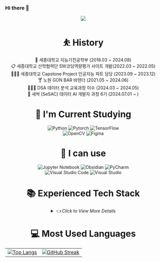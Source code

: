 ### Hi there 👋


   
<!-- Capsule-Render -->           
<div align=center>    
    
  <img src="https://capsule-render.vercel.app/api?type=waving&height=300&color=gradient&text=Chang%20Hyeon%20Park&textBg=false&section=header&reversal=false" />             
     
 # ⛹ History 
     
🏫 세종대학교 지능기전공학부 (2018.03 ~ 2024.08) </br>
📋 세종대학교 산학협력단 SW코딩역량평가 사이트 개발(2022.03 ~ 2022.05) </br>
🧑🏽‍💻 세종대학교 Capstone Project 인공지능 파트 담당 (2023.09 ~ 2023.12) </br> 
🍸 노원 GON BAR 바텐더 (2021.05 ~ 2024.06) </br>
🧑🏽‍💻 DSA 데이터 분석 교육과정 이수 (2024.03 ~ 2024.05) </br>
🌱 새싹 (SeSAC) 데이터 AI 개발자 과정 6기 (2024.07.01 ~ ) </br>  



#  🌱 I'm Current Studying 

<!-- Current Studying Languages -->

![Python](https://img.shields.io/badge/python-3670A0?style=for-the-badge&logo=python&logoColor=ffdd54)
![Pytorch](https://img.shields.io/badge/Pytorch-EE4C2C?style=for-the-badge&logo=pytorch&logoColor=white)
![TensorFlow](https://img.shields.io/badge/TensorFlow-%23FF6F00.svg?style=for-the-badge&logo=TensorFlow&logoColor=white)  
![OpenCV](https://img.shields.io/badge/opencv-%23white.svg?style=for-the-badge&logo=opencv&logoColor=white)
![Figma](https://img.shields.io/badge/figma-%23F24E1E.svg?style=for-the-badge&logo=figma&logoColor=white)

#  🎯 I can use

![Jupyter Notebook](https://img.shields.io/badge/jupyter-%23FA0F00.svg?style=for-the-badge&logo=jupyter&logoColor=white)
![Obsidian](https://img.shields.io/badge/Obsidian-%23483699.svg?style=for-the-badge&logo=obsidian&logoColor=white)
![PyCharm](https://img.shields.io/badge/pycharm-143?style=for-the-badge&logo=pycharm&logoColor=black&color=black&labelColor=green)  
![Visual Studio Code](https://img.shields.io/badge/Visual%20Studio%20Code-0078d7.svg?style=for-the-badge&logo=visual-studio-code&logoColor=white)
![Visual Studio](https://img.shields.io/badge/Visual%20Studio-5C2D91.svg?style=for-the-badge&logo=visual-studio&logoColor=white)

#  📚 Experienced Tech Stack 

<details>
<summary>
  <i>👈 Click to View More Details</i>
</summary>



<!-- Experienced Tech Stack -->
### Data
![MySQL](https://img.shields.io/badge/MySQL-00000F?style=for-the-badge&logo=mysql&logoColor=white)
![Keras](https://img.shields.io/badge/Keras-%23D00000.svg?style=for-the-badge&logo=Keras&logoColor=white)
![Matplotlib](https://img.shields.io/badge/Matplotlib-%23ffffff.svg?style=for-the-badge&logo=Matplotlib&logoColor=black)
![Plotly](https://img.shields.io/badge/Plotly-%233F4F75.svg?style=for-the-badge&logo=plotly&logoColor=white)  
![Pandas](https://img.shields.io/badge/pandas-%23150458.svg?style=for-the-badge&logo=pandas&logoColor=white)
![NumPy](https://img.shields.io/badge/numpy-%23013243.svg?style=for-the-badge&logo=numpy&logoColor=white)
![scikit-learn](https://img.shields.io/badge/scikit--learn-%23F7931E.svg?style=for-the-badge&logo=scikit-learn&logoColor=white)
![SciPy](https://img.shields.io/badge/SciPy-%230C55A5.svg?style=for-the-badge&logo=scipy&logoColor=%white)
    
### FrontEnd
![HTML](https://img.shields.io/badge/HTML-239120?style=for-the-badge&logo=html5&logoColor=white)
![CSS](https://img.shields.io/badge/CSS-239120?&style=for-the-badge&logo=css3&logoColor=white)
![js](https://img.shields.io/badge/JavaScript-F7DF1E?style=for-the-badge&logo=JavaScript&logoColor=white) 


### Game Development
![Unity](https://img.shields.io/badge/Unity-100000?style=for-the-badge&logo=unity&logoColor=white)
![C#](https://img.shields.io/badge/C%23-239120?style=for-the-badge&logo=c-sharp&logoColor=white) 
![C++](https://img.shields.io/badge/C%2B%2B-00599C?style=for-the-badge&logo=c%2B%2B&logoColor=white)

### ETC
![C](https://img.shields.io/badge/C-00599C?style=for-the-badge&logo=c&logoColor=white)
![Git](https://img.shields.io/badge/Git-F05032?style=for-the-badge&logo=git&logoColor=white)
![Github](https://img.shields.io/badge/Github-181717?style=for-the-badge&logo=github&logoColor=white)
![Googleanalytics](https://img.shields.io/badge/googleanalytics-E37400?style=for-the-badge&logo=googleanalytics&logoColor=white)

</details>

# 💻 Most Used Languages

<!-- Most Used Language -->
<table>
  <tr>
    <td>
      <a href="https://github.com/anuraghazra/github-readme-stats">
        <img src="https://github-readme-stats.vercel.app/api/top-langs/?username=Chang-Hyeon-Park" alt="Top Langs">
      </a>
    </td>
    <td>
      <a href="https://git.io/streak-stats">
        <img src="https://streak-stats.demolab.com/?user=Chang-Hyeon-Park" alt="GitHub Streak">
      </a>
    </td>
  </tr>
</table>





</div>

<!-- Solved.ac
[![Solved.ac Profile](http://mazassumnida.wtf/api/v2/generate_badge?boj=eeooo3)](https://solved.ac/eeooo3/)
-->

<!-- GitHub Stats
![K-Junyyy's GitHub stats](https://github-readme-stats.vercel.app/api?username=Chang-Hyeon-Park&show_icons=true&theme=gruvbox)
-->
